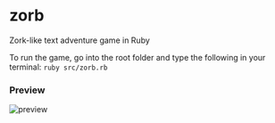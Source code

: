# zorb
Zork-like text adventure game in Ruby

To run the game, go into the root folder and type the following in your terminal: `ruby src/zorb.rb`

### Preview
![preview](https://i.imgur.com/bsOli8z.gif)
